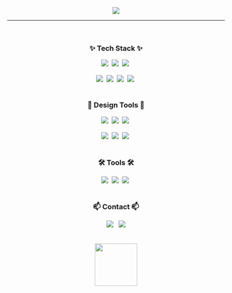 <!--타이틀 부분-->
<div align="center">
  <img src="https://text.media.giphy.com/v1/media/giphy.gif?token=eyJhbGciOiJIUzI1NiIsInR5cCI6IkpXVCJ9.eyJrZXkiOiJwcm9kLTIwMjAtMDQtMjIiLCJzdHlsZSI6InBpbmt5IiwidGV4dCI6IldFTENPTUUlMjBUTyUyME1JTlNFT0snUyUyMEdJVEhVQiEiLCJpYXQiOjE3MzA1Mjg5MzV9.xnBOOY6MlvXAS4435P2ZR1kYepXVoiz8FmK1Xjmp-Zs">
</div>

<hr>
<br>

<!--내용 부분-->
<h3 align="center">✨ Tech Stack ✨</h3>
<div align="center">
  <img src="https://img.shields.io/badge/html5-E34F26.svg?style=for-the-badge&logo=html5&logoColor=white" />&nbsp;
  <img src="https://img.shields.io/badge/css3-1572B6.svg?style=for-the-badge&logo=css3&logoColor=white" />&nbsp;
  <img src="https://img.shields.io/badge/javascript-F7DF1E.svg?style=for-the-badge&logo=javascript&logoColor=black" />&nbsp;
</div>
<br>
<div align="center">
  <img src="https://img.shields.io/badge/node.js-76D04BE?style=for-the-badge&logo=nodedotjs&logoColor=white" />&nbsp;
  <img src="https://img.shields.io/badge/react-61DAFB?style=for-the-badge&logo=react&logoColor=black" />&nbsp;
  <img src="https://img.shields.io/badge/redux-764ABC?style=for-the-badge&logo=redux&logoColor=white" />&nbsp;
  <img src="https://img.shields.io/badge/next.js-black?style=for-the-badge&logo=nextdotjs&logoColor=white" />&nbsp;
</div>

<br>

<h3 align="center">🎨 Design Tools 🎨</h3>
<div align="center">
  <img src="https://img.shields.io/badge/Figma-F24E1E.svg?style=for-the-badge&logo=figma&logoColor=white" />&nbsp;
  <img src="https://img.shields.io/badge/XD-FF61F6.svg?style=for-the-badge&logo=adobexd&logoColor=white" />&nbsp;
  <img src="https://img.shields.io/badge/Photoshop-31A8FF.svg?style=for-the-badge&logo=adobephotoshop&logoColor=white" />&nbsp;
</div>
<br>
<div align="center">
  <img src="https://img.shields.io/badge/AfterEffects-9999FF.svg?style=for-the-badge&logo=adobeaftereffects&logoColor=white" />&nbsp;
  <img src="https://img.shields.io/badge/Illustrator-FF9A00.svg?style=for-the-badge&logo=adobeillustrator&logoColor=white" />&nbsp;
  <img src="https://img.shields.io/badge/Indesign-FF3366.svg?style=for-the-badge&logo=adobeindesign&logoColor=white" />&nbsp;
</div>

<br>

<h3 align="center">🛠 Tools 🛠</h3>
<div align="center">
  <img src="https://img.shields.io/badge/git-F05033.svg?style=for-the-badge&logo=git&logoColor=white" />&nbsp;
  <img src="https://img.shields.io/badge/github-181717.svg?style=for-the-badge&logo=github&logoColor=white" />&nbsp;
  <img src="https://img.shields.io/badge/Notion-F3F3F3.svg?style=for-the-badge&logo=notion&logoColor=black" />&nbsp;
</div>
<br>

<h3 align="center">📫 Contact 📫</h3>
<div align="center">
  <a href="https://velog.io/@oka1313" style="text-decoration:none;">
    <img src="https://img.shields.io/badge/Instagram-E4405F?style=for-the-badge&logo=instagram&logoColor=white" />
  </a>
  &nbsp;
  <a href="mailto:m1nseokdesign@gmail.com" style="text-decoration:none;">
    <img src="https://img.shields.io/badge/m1nseokdesign@gmail.com-005FF9?style=for-the-badge&logo=gmail&logoColor=white"/>
  </a>
</div>

<br>
<br>
<div align="center">
  <img src="https://www.icegif.com/wp-content/uploads/2021/11/icegif-1139.gif" style="width: 7em; object-fit: cover;" />
</div>

